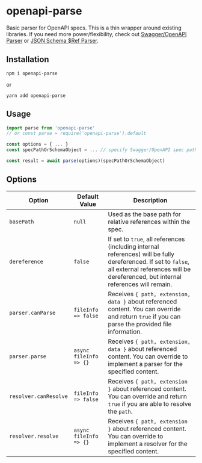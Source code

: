 # openapi-parse

Basic parser for OpenAPI specs. This is a thin wrapper around existing libraries. If you need more power/flexibility, check out [Swagger/OpenAPI Parser](https://github.com/James-Messinger/swagger-parser) or [JSON Schema $Ref Parser](https://github.com/James-Messinger/json-schema-ref-parser).

## Installation

```
npm i openapi-parse
```

or

```
yarn add openapi-parse
```

## Usage

```javascript
import parse from 'openapi-parse'
// or const parse = require('openapi-parse').default

const options = { ... }
const specPathOrSchemaObject = ... // specify Swagger/OpenAPI spec path or a loaded schema object

const result = await parse(options)(specPathOrSchemaObject)
```

## Options

| Option                | Default Value          | Description                                                                                                                                                                                        |
| --------------------- | ---------------------- | -------------------------------------------------------------------------------------------------------------------------------------------------------------------------------------------------- |
| `basePath`            | `null`                 | Used as the base path for relative references within the spec.                                                                                                                                     |
| `dereference`         | `false`                | If set to `true`, all references (including internal references) will be fully dereferenced. If set to `false`, all external references will be dereferenced, but internal references will remain. |
| `parser.canParse`     | `fileInfo => false`    | Receives `{ path, extension, data }` about referenced content. You can override and return `true` if you can parse the provided file information.                                                  |
| `parser.parse`        | `async fileInfo => {}` | Receives `{ path, extension, data }` about referenced content. You can override to implement a parser for the specified content.                                                                   |
| `resolver.canResolve` | `fileInfo => false`    | Receives `{ path, extension }` about referenced content. You can override and return `true` if you are able to resolve the `path`.                                                                 |
| `resolver.resolve`    | `async fileInfo => {}` | Receives `{ path, extension }` about referenced content. You can override to implement a resolver for the specified content.                                                                       |
